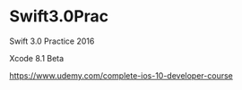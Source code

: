 # Swift3.0Prac
Swift 3.0 Practice 2016

Xcode 8.1 Beta

https://www.udemy.com/complete-ios-10-developer-course
